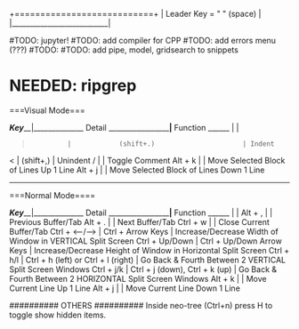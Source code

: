 +===========================+
|  Leader Key = " " (space) |
|___________________________|

#TODO: jupyter!
#TODO: add compiler for CPP
#TODO: add errors menu (???) 
#TODO: 
#TODO: add pipe, model, gridsearch to snippets


# NEEDED: ripgrep
===Visual Mode===

_____Key_______|______________ Detail _____________________|____ Function ______
               |                                           |
>              |            (shift+.)                      | Indent
<              |            (shift+,)                      | Unindent
/              |                                           | Toggle Comment
Alt + k        |                                           | Move Selected Block of Lines Up 1 Line
Alt + j        |                                           | Move Selected Block of Lines Down 1 Line
_________________________________________________________________________________


===Normal Mode====

_____Key_______|______________ Detail _____________________|____ Function ______
               |                                           |
Alt + ,        |                                           | Previous Buffer/Tab
Alt + .        |                                           | Next Buffer/Tab
Ctrl + w       |                                           | Close Current Buffer/Tab
Ctrl + <--/--> | Ctrl + Arrow Keys                         | Increase/Decrease Width of Window in VERTICAL Split Screen
Ctrl + Up/Down | Ctrl + Up/Down Arrow Keys                 | Increase/Decrease Height of Window in Horizontal Split Screen
Ctrl + h/l     | Ctrl + h (left) or Ctrl + l (right)       | Go Back & Fourth Between 2 VERTICAL Split Screen Windows
Ctrl + j/k     | Ctrl + j (down), Ctrl + k (up)            | Go Back & Fourth Between 2 HORIZONTAL Split Screen Windows
Alt + k        |                                           | Move Current Line Up 1 Line
Alt + j        |                                           | Move Current Line Down 1 Line



########## OTHERS ##########
Inside neo-tree (Ctrl+n) press H to toggle show hidden items.
